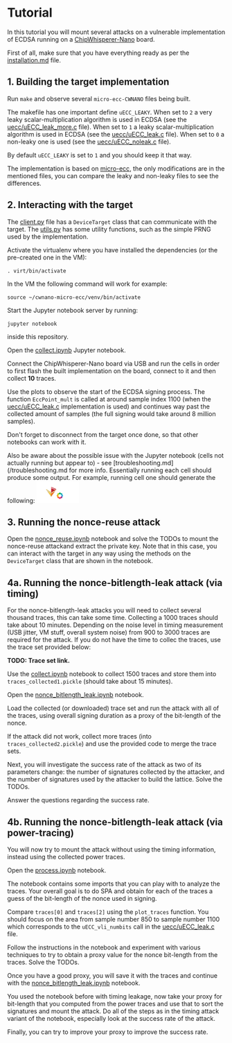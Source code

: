 # Tutorial

In this tutorial you will mount several attacks on a vulnerable implementation
of ECDSA running on a [ChipWhisperer-Nano](https://rtfm.newae.com/Capture/ChipWhisperer-Nano/) board.

First of all, make sure that you have everything ready as per the
[installation.md](installation.md) file.


## 1. Building the target implementation

Run `make` and observe several `micro-ecc-CWNANO` files being built.

The makefile has one important define `uECC_LEAKY`.
When set to `2` a very leaky scalar-multiplication algorithm is used in ECDSA
(see the [uecc/uECC_leak_more.c](uecc/uECC_leak_more.c) file). When set to `1` a leaky
scalar-multiplication algorithm is used in ECDSA (see the [uecc/uECC_leak.c](uecc/uECC_leak.c) file).
When set to `0` a non-leaky one is used (see the [uecc/uECC_noleak.c](uecc/uECC_noleak.c) file).

By default `uECC_LEAKY` is set to `1` and you should keep it that way.

The implementation is based on [micro-ecc](https://github.com/kmackay/micro-ecc),
the only modifications are in the mentioned files, you can compare the leaky and non-leaky files to
see the differences.

## 2. Interacting with the target

The [client.py](notebooks/client.py) file has a `DeviceTarget` class
that can communicate with the target. The [utils.py](notebooks/utils.py)
has some utility functions, such as the simple PRNG used by the implementation.

Activate the virtualenv where you have installed the dependencies
(or the pre-created one in the VM):

	. virt/bin/activate

In the VM the following command will work for example:

	source ~/cwnano-micro-ecc/venv/bin/activate

Start the Jupyter notebook server by running:

	jupyter notebook

inside this repository.

Open the [collect.ipynb](notebooks/collect.ipynb) Jupyter notebook.

Connect the ChipWhisperer-Nano board via USB and run the cells in order
to first flash the built implementation on the board, connect to it and then collect
**10** traces.

Use the plots to observe the start of the ECDSA signing process.
The function `EccPoint_mult` is called at around sample index 1100 (when
the [uecc/uECC_leak.c](uecc/uECC_leak.c) implementation is used) and continues way past the
collected amount of samples (the full signing would take around 8 million samples).

Don't forget to disconnect from the target once done, so that other notebooks
can work with it.

Also be aware about the possible issue with the Jupyter notebook (cells not actually running but appear to) - see [troubleshooting.md](/troubleshooting.md for more info. Essentially running each cell should produce some output. For example, running cell one should generate the following: ![alt text](figs/logo.png?raw=true "logo")



## 3. Running the nonce-reuse attack

Open the [nonce_reuse.ipynb](notebooks/nonce_reuse.ipynb) notebook
and solve the TODOs to mount the nonce-reuse attackand extract the private key.
Note that in this case, you can interact with the target in any way using the
methods on the `DeviceTarget` class that are shown in the notebook.

## 4a. Running the nonce-bitlength-leak attack (via timing)

For the nonce-bitlength-leak attacks you will need to collect several thousand
traces, this can take some time. Collecting a 1000 traces should take
about 10 minutes. Depending on the noise level in timing measurement (USB jitter,
VM stuff, overall system noise) from 900 to 3000 traces are required for the attack.
If you do not have the time to collec the traces, use the trace set provided below:

**TODO: Trace set link.**

Use the [collect.ipynb](notebooks/collect.ipynb) notebook to collect 1500 traces
and store them into `traces_collected1.pickle` (should take about 15 minutes).

Open the [nonce_bitlength_leak.ipynb](notebooks/nonce_bitlength_leak.ipynb) notebook.

Load the collected (or downloaded) trace set and run the attack with all of the traces,
using overall signing duration as a proxy of the bit-length of the nonce.

If the attack did not work, collect more traces (into `traces_collected2.pickle`)
and use the provided code to merge the trace sets.

Next, you will investigate the success rate of the attack as two of its parameters change:
the number of signatures collected by the attacker, and the number of signatures used by the
attacker to build the lattice. Solve the TODOs.

Answer the questions regarding the success rate.

## 4b. Running the nonce-bitlength-leak attack (via power-tracing)

You will now try to mount the attack without using the timing information, instead
using the collected power traces.

Open the [process.ipynb](notebooks/process.ipynb) notebook.

The notebook contains some imports that you can play with to analyze the traces.
Your overall goal is to do SPA and obtain for each of the traces a guess of the
bit-length of the nonce used in signing.

Compare `traces[0]` and `traces[2]` using the `plot_traces` function.
You should focus on the area from sample number 850 to sample number 1100 which
corresponds to the `uECC_vli_numbits` call in the [uecc/uECC_leak.c](uecc/uECC_leak.c) file.

Follow the instructions in the notebook and experiment with various techniques
to try to obtain a proxy value for the nonce bit-length from the traces. Solve the TODOs.

Once you have a good proxy, you will save it with the traces and continue
with the [nonce_bitlength_leak.ipynb](notebooks/nonce_bitlength_leak.ipynb) notebook.

You used the notebook before with timing leakage, now take your proxy for bit-length
that you computed from the power traces and use that to sort the signatures
and mount the attack. Do all of the steps as in the timing attack variant of the notebook,
especially look at the success rate of the attack.

Finally, you can try to improve your proxy to improve the success rate.
